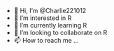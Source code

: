 - 👋 Hi, I’m @Charlie221012
- 👀 I’m interested in R
- 🌱 I’m currently learning R
- 💞️ I’m looking to collaborate on R
- 📫 How to reach me ...

<!---
Charlie221012/Charlie221012 is a ✨ special ✨ repository because its `README.md` (this file) appears on your GitHub profile.
You can click the Preview link to take a look at your changes.
--->
